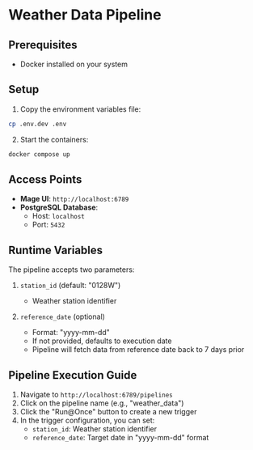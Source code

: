 # Weather Data Pipeline

## Prerequisites
- Docker installed on your system

## Setup
1. Copy the environment variables file:

```bash
cp .env.dev .env
```

2. Start the containers:



```bash
docker compose up
```


## Access Points
- **Mage UI**: `http://localhost:6789`
- **PostgreSQL Database**: 
  - Host: `localhost`
  - Port: `5432`

## Runtime Variables
The pipeline accepts two parameters:

1. `station_id` (default: "0128W")
   - Weather station identifier

2. `reference_date` (optional)
   - Format: "yyyy-mm-dd"
   - If not provided, defaults to execution date
   - Pipeline will fetch data from reference date back to 7 days prior
  
## Pipeline Execution Guide

1. Navigate to `http://localhost:6789/pipelines`
2. Click on the pipeline name (e.g., "weather_data")
3. Click the "Run@Once" button to create a new trigger
4. In the trigger configuration, you can set:
   - `station_id`: Weather station identifier
   - `reference_date`: Target date in "yyyy-mm-dd" format



